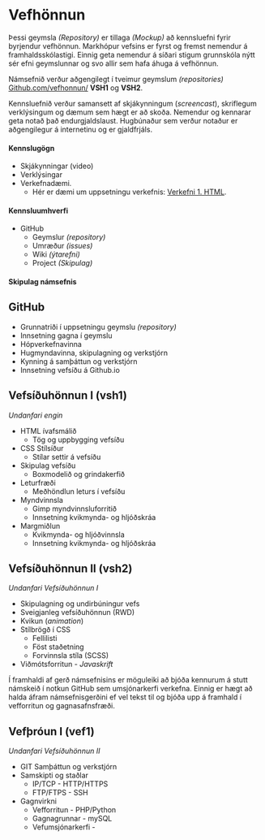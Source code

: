 # Vefhönnun
Þessi geymsla _(Repository)_ er tillaga _(Mockup)_ að kennsluefni fyrir byrjendur vefhönnun. Markhópur vefsins er fyrst og fremst nemendur á framhaldsskólastigi. Einnig geta nemendur á síðari stigum grunnskóla nýtt sér efni geymslunnar og svo allir sem hafa áhuga á vefhönnun. 

Námsefnið verður aðgengilegt í tveimur geymslum _(repositories)_ [Github.com/vefhonnun/](https://github.com/vefhonnun) **VSH1** og **VSH2**. 

Kennsluefnið verður samansett af skjákynningum (_screencast_), skriflegum verklýsingum og dæmum sem hægt er að skoða. Nemendur og kennarar geta notað það endurgjaldslaust. Hugbúnaður sem verður notaður er aðgengilegur á internetinu og er gjaldfrjáls. 

#### Kennslugögn
* Skjákynningar (video)
* Verklýsingar 
* Verkefnadæmi. 
  * Hér er dæmi um uppsetningu verkefnis: [Verkefni 1. HTML](Verkefni1-HTML/).

#### Kennsluumhverfi
 * GitHub
   * Geymslur _(repository)_
   * Umræður _(issues)_
   * Wiki _(ýtarefni)_
   * Project _(Skipulag)_

#### Skipulag námsefnis

## GitHub 
* Grunnatriði í uppsetningu geymslu _(repository)_
* Innsetning gagna í geymslu
* Hópverkefnavinna
* Hugmyndavinna, skipulagning og verkstjórn 
* Kynning á samþáttun og verkstjórn 
* Innsetning vefsíðu á Github.io

## Vefsíðuhönnun I (vsh1)
_Undanfari engin_
* HTML ívafsmálið
  * Tög og uppbygging vefsíðu
* CSS Stílsíður
  * Stílar settir á vefsíðu
* Skipulag vefsíðu
  * Boxmodelið og grindakerfið
* Leturfræði
  * Meðhöndlun leturs í vefsíðu
* Myndvinnsla
  * Gimp myndvinnsluforritið
  * Innsetning kvikmynda- og hljóðskráa
* Margmiðlun
  * Kvikmynda- og hljóðvinnsla
  * Innsetning kvikmynda- og hljóðskráa 
  
## Vefsíðuhönnun II (vsh2)
_Undanfari Vefsíðuhönnun I_
* Skipulagning og undirbúningur vefs
* Sveigjanleg vefsíðuhönnun (RWD)
* Kvikun (_animation_)
* Stílbrögð í CSS
  * Fellilisti
  * Föst staðetning
  * Forvinnsla stíla (SCSS)
* Viðmótsforritun - _Javaskrift_

Í framhaldi af gerð námsefnisins er möguleiki að bjóða kennurum á stutt námskeið í notkun GitHub sem umsjónarkerfi verkefna. Einnig er hægt að halda áfram námsefnisgerðini ef vel tekst til og bjóða upp á framhald í vefforritun og gagnasafnsfræði. 

## Vefþróun I (vef1)
_Undanfari Vefsíðuhönnun II_
* GIT Samþáttun og verkstjórn
* Samskipti og staðlar
  * IP/TCP - HTTP/HTTPS
  * FTP/FTPS - SSH
* Gagnvirkni
  * Vefforritun - PHP/Python
  * Gagnagrunnar - mySQL
  * Vefumsjónarkerfi - 
  
